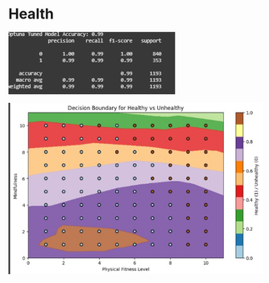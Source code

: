 # Health
![Accuracy](https://github.com/SangamNirala/Health/blob/main/accuracy.jpg)

![Accuracy](https://github.com/SangamNirala/Health/blob/main/prediction%20image.jpg)
